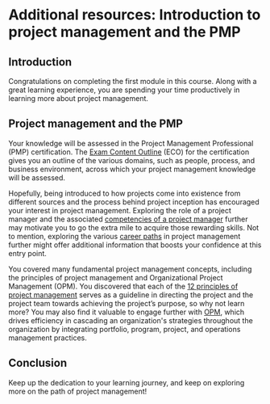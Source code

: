 # Additional resources: Introduction to project management and the PMP

## Introduction

Congratulations on completing the first module in this course. Along with a great learning experience, you are spending your time productively in learning more about project management.

## Project management and the PMP

Your knowledge will be assessed in the Project Management Professional (PMP) certification. The [Exam Content Outline](https://www.pmi.org/-/media/pmi/documents/public/pdf/certifications/project-management-professional-exam-outline.pdf) (ECO) for the certification gives you an outline of the various domains, such as people, process, and business environment, across which your project management knowledge will be assessed.

Hopefully, being introduced to how projects come into existence from different sources and the process behind project inception has encouraged your interest in project management.  Exploring the role of a project manager and the associated [competencies of a project manager](https://www.coursera.org/articles/project-management-skills) further may motivate you to go the extra mile to acquire those rewarding skills. Not to mention, exploring the various [career paths](https://www.coursera.org/in/articles/project-manager-career-path) in project management further might offer additional information that boosts your confidence at this entry point.

You covered many fundamental project management concepts, including the principles of project management and Organizational Project Management (OPM). You discovered that each of the [12 principles of project management](https://www.pmi.org/-/media/pmi/documents/public/pdf/pmbok-standards/12-project-management-principles.pdf?v=03749f11-8ff8-4aca-97a6-4af1d49bb1ac) serves as a guideline in directing the project and the project team towards achieving the project’s purpose, so why not learn more? You may also find it valuable to engage further with [OPM](https://www.pmi.org/pmbok-guide-standards/foundational/organizational-project-management#:~:text=Organizational%20project%20management%20(OPM)%20is,context%2C%20situation%2C%20or%20structure.), which drives efficiency in cascading an organization's strategies throughout the organization by integrating portfolio, program, project, and operations management practices.

## Conclusion

Keep up the dedication to your learning journey, and keep on exploring more on the path of project management!
